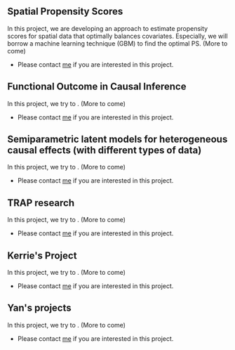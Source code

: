 ## Spatial Propensity Scores

In this project, we are developing an approach to estimate propensity scores for spatial data that optimally balances covariates. Especially, we will borrow a machine learning technique (GBM) to find the optimal PS. (More to come)
* Please contact <a href="mailto:chanmink@bu.edu">me</a> if you are interested in this project.

## Functional Outcome in Causal Inference

In this project, we try to . (More to come)
* Please contact <a href="mailto:chanmink@bu.edu">me</a> if you are interested in this project.

## Semiparametric latent models for heterogeneous causal effects (with different types of data)

In this project, we try to . (More to come)
* Please contact <a href="mailto:chanmink@bu.edu">me</a> if you are interested in this project.

## TRAP research

In this project, we try to . (More to come)
* Please contact <a href="mailto:chanmink@bu.edu">me</a> if you are interested in this project.


## Kerrie's Project

In this project, we try to . (More to come)
* Please contact <a href="mailto:chanmink@bu.edu">me</a> if you are interested in this project.

## Yan's projects

In this project, we try to . (More to come)
* Please contact <a href="mailto:chanmink@bu.edu">me</a> if you are interested in this project.




